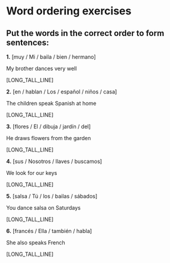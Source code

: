 # Word ordering exercises

## Put the words in the correct order to form sentences:

**1.** [muy / Mi / baila / bien / hermano]

   My brother dances very well

   [LONG_TALL_LINE]

**2.** [en / hablan / Los / español / niños / casa]

   The children speak Spanish at home

   [LONG_TALL_LINE]

**3.** [flores / El / dibuja / jardín / del]

   He draws flowers from the garden

   [LONG_TALL_LINE]

**4.** [sus / Nosotros / llaves / buscamos]

   We look for our keys

   [LONG_TALL_LINE]

**5.** [salsa / Tú / los / bailas / sábados]

   You dance salsa on Saturdays

   [LONG_TALL_LINE]

**6.** [francés / Ella / también / habla]

   She also speaks French

   [LONG_TALL_LINE]
